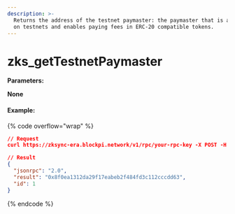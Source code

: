 ```yaml
---
description: >-
  Returns the address of the testnet paymaster: the paymaster that is available
  on testnets and enables paying fees in ERC-20 compatible tokens.
---
```


# zks\_getTestnetPaymaster

**Parameters:**

**None**

#### Example:

{% code overflow="wrap" %}
```json
// Request
curl https://zksync-era.blockpi.network/v1/rpc/your-rpc-key -X POST -H "Content-Type: application/json" --data '{"jsonrpc": "2.0", "id": 1, "method": "zks_getTestnetPaymaster", "params": [ 5187 ]}'

// Result
{
  "jsonrpc": "2.0",
  "result": "0x8f0ea1312da29f17eabeb2f484fd3c112cccdd63",
  "id": 1
}
```
{% endcode %}
